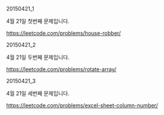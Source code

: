 ﻿20150421_1

4월 21일 첫번째 문제입니다.

https://leetcode.com/problems/house-robber/

20150421_2

4월 21일 두번째 문제입니다.

https://leetcode.com/problems/rotate-array/

20150421_3

4월 21일 세번째 문제입니다.

https://leetcode.com/problems/excel-sheet-column-number/

